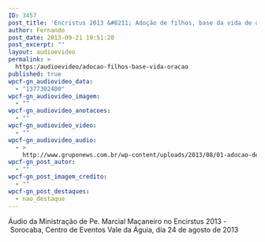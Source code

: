 ```yaml
---
ID: 3457
post_title: 'Encristus 2013 &#8211; Adoção de filhos, base da vida de oração'
author: Fernando
post_date: 2013-09-21 19:51:20
post_excerpt: ""
layout: audioevideo
permalink: >
  https:/audioevideo/adocao-filhos-base-vida-oracao
published: true
wpcf-gn_audiovideo_data:
  - "1377302400"
wpcf-gn_audiovideo_imagem:
  - ""
wpcf-gn_audiovideo_anotacoes:
  - ""
wpcf-gn_audiovideo_video:
  - ""
wpcf-gn_audiovideo_audio:
  - >
    http://www.gruponews.com.br/wp-content/uploads/2013/08/01-adocao-de-filhos-base-da-vida-de-oracao.mp3
wpcf-gn_post_autor:
  - ""
wpcf-gn_post_imagem_credito:
  - ""
wpcf-gn_post_destaques:
  - nao_destaque
---
```

Áudio da Ministração de Pe. Marcial Maçaneiro no Encirstus 2013 - Sorocaba, Centro de Eventos Vale da Águia, dia 24 de agosto de 2013
